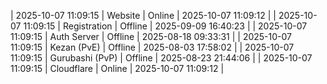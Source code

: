 | 2025-10-07 11:09:15 | Website | Online | 2025-10-07 11:09:12 |
| 2025-10-07 11:09:15 | Registration | Offline | 2025-09-09 16:40:23 |
| 2025-10-07 11:09:15 | Auth Server | Offline | 2025-08-18 09:33:31 |
| 2025-10-07 11:09:15 | Kezan (PvE) | Offline | 2025-08-03 17:58:02 |
| 2025-10-07 11:09:15 | Gurubashi (PvP) | Offline | 2025-08-23 21:44:06 |
| 2025-10-07 11:09:15 | Cloudflare | Online | 2025-10-07 11:09:12 |

